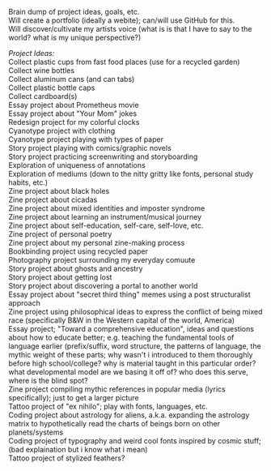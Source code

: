 Brain dump of project ideas, goals, etc.  
Will create a portfolio (ideally a webite);  can/will use GitHub for this.  
Will discover/cultivate my artists voice (what is is that I have to say to the world? what is my unique perspective?)    


*Project Ideas:*  
Collect plastic cups from fast food places (use for a recycled garden)   
Collect wine bottles  
Collect aluminum cans (and can tabs)  
Collect plastic bottle caps  
Collect cardboard(s)  
Essay project about Prometheus movie  
Essay project about "Your Mom" jokes  
Redesign project for my colorful clocks  
Cyanotype project with clothing  
Cyanotype project playing with types of paper  
Story project playing with comics/graphic novels  
Story project practicing screenwriting and storyboarding   
Exploration of uniqueness of annotations  
Exploration of mediums (down to the nitty gritty like fonts, personal study habits, etc.)  
Zine project about black holes  
Zine project about cicadas  
Zine project about mixed identities and imposter syndrome  
Zine project about learning an instrument/musical journey  
Zine project about self-education, self-care, self-love, etc.  
Zine project of personal poetry  
Zine project about my personal zine-making process  
Bookbinding project using recycled paper  
Photography project surrounding my everyday comuute  
Story project about ghosts and ancestry  
Story project about getting lost  
Story project about discovering a portal to another world  
Essay project about "secret third thing" memes using a post structuralist approach  
Zine project using philosophical ideas to express the conflict of being mixed race (specifically B&W in the Western capital of the world, America)  
Essay project; "Toward a comprehensive education", ideas and questions about how to educate better; e.g. teaching the fundamental tools of language earlier (prefix/suffix, word structure, the patterns of language, the mythic weight of these parts; why wasn't i introduced to them thoroughly before high school/college? why is material taught in this particular order? what developmental model are we basing it off of? who does this serve, where is the blind spot?  
Zine project compiling mythic references in popular media (lyrics specifically); just to get a larger picture  
Tattoo project of "ex nihilo"; play with fonts, languages, etc.  
Coding project about astrology for aliens, a.k.a. expanding the astrology matrix to hypothetically read the charts of beings born on other planets/systems  
Coding project of typography and weird cool fonts inspired by cosmic stuff; (bad explaination but i know what i mean)  
Tattoo project of stylized feathers?  





